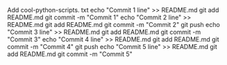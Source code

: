 Add cool-python-scripts. txt
echo "Commit 1 line" >> README.md git add README.md git commit -m "Commit 1"
echo "Commit 2 line" >> README.md git add README.md git commit -m "Commit 2"
git push
echo "Commit 3 line" >> README.md git add README.md git commit -m "Commit 3"
echo "Commit 4 line" >> README.md git add README.md git commit -m "Commit 4"
git push
echo "Commit 5 line" >> README.md git add README.md git commit -m "Commit 5"
